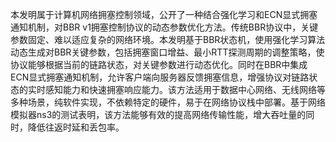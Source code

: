 本发明属于计算机网络拥塞控制领域，公开了一种结合强化学习和ECN显式拥塞通知机制，对BBR v1拥塞控制协议的动态参数优化方法。传统BBR协议中，关键参数固定、难以适应复杂的网络环境。本发明基于BBR状态机，使用强化学习算法动态生成对BBR关键参数，包括拥塞窗口增益、最小RTT探测周期的调整策略，使协议能够根据当前的链路状态，对关键参数进行动态优化。同时在BBR中集成ECN显式拥塞通知机制，允许客户端向服务器反馈拥塞信息，增强协议对链路状态的实时感知能力和快速拥塞响应能力。该方法适用于数据中心网络、无线网络等多种场景，纯软件实现，不依赖特定的硬件，易于在网络协议栈中部署。基于网络模拟器ns3的测试表明，该方法能够有效的提高网络传输性能，增大吞吐量的同时，降低往返时延和丢包率。
